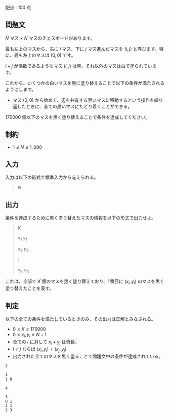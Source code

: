 配点 : $100$ 点

## 問題文

$N$ マス × $N$ マスのチェスボードがあります。

最も左上のマスから、右に $i$ マス、下に $j$ マス進んだマスを $(i, j)$ と呼びます。特に、最も左上のマスは $(0, 0)$ です。

$i+j$ が偶数であるようなマス $(i, j)$ は黒、それ以外のマスは白で塗られています。

これから、いくつかの白いマスを黒に塗り替えることで以下の条件が満たされるようにします。

- マス $(0, 0)$ から始めて、辺を共有する黒いマスに移動するという操作を繰り返したときに、全ての黒いマスにたどり着くことができる。

$170000$ 個以下のマスを黒く塗り替えることで条件を達成してください。

## 制約

- $1 \leq N \leq 1,000$

## 入力

入力は以下の形式で標準入力から与えられる。

> $N$

## 出力

条件を達成するために黒く塗り替えたマスの情報を以下の形式で出力せよ。

> $K$
> 
> $x_1$ $y_1$
> 
> $x_2$ $y_2$
> 
> $:$
> 
> $x_K$ $y_K$

これは、全部で $K$ 個のマスを黒く塗り替えており、$i$ 番目に $(x_i, y_i)$ のマスを黒く塗り替えたことを表す。

## 判定

以下の全ての条件を満たしているときのみ、その出力は正解とみなされる。

- $0 \leq K \leq 170000$
- $0 \leq x_i, y_i \leq N-1$
- 全ての $i$ に対して $x_i + y_i$ は奇数。
- $i \neq j$ ならば $(x_i, y_i) \neq (x_j, y_j)$
- 出力された全てのマスを黒く塗ることで問題文中の条件が達成されている。

```input1
2
```

```output1
1
1 0
```

```input2
4
```

```output2
3
0 1
2 1
2 3
```